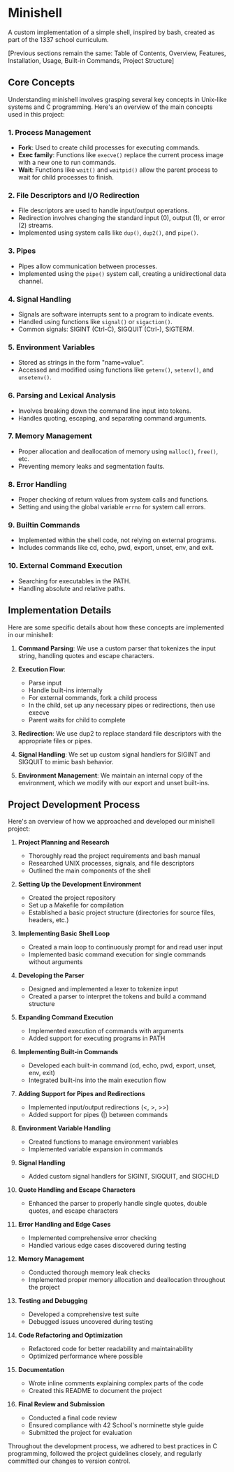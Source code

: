 # Minishell

A custom implementation of a simple shell, inspired by bash, created as part of the 1337 school curriculum.

[Previous sections remain the same: Table of Contents, Overview, Features, Installation, Usage, Built-in Commands, Project Structure]

## Core Concepts

Understanding minishell involves grasping several key concepts in Unix-like systems and C programming. Here's an overview of the main concepts used in this project:

### 1. Process Management

- **Fork**: Used to create child processes for executing commands.
- **Exec family**: Functions like `execve()` replace the current process image with a new one to run commands.
- **Wait**: Functions like `wait()` and `waitpid()` allow the parent process to wait for child processes to finish.

### 2. File Descriptors and I/O Redirection

- File descriptors are used to handle input/output operations.
- Redirection involves changing the standard input (0), output (1), or error (2) streams.
- Implemented using system calls like `dup()`, `dup2()`, and `pipe()`.

### 3. Pipes

- Pipes allow communication between processes.
- Implemented using the `pipe()` system call, creating a unidirectional data channel.

### 4. Signal Handling

- Signals are software interrupts sent to a program to indicate events.
- Handled using functions like `signal()` or `sigaction()`.
- Common signals: SIGINT (Ctrl-C), SIGQUIT (Ctrl-\), SIGTERM.

### 5. Environment Variables

- Stored as strings in the form "name=value".
- Accessed and modified using functions like `getenv()`, `setenv()`, and `unsetenv()`.

### 6. Parsing and Lexical Analysis

- Involves breaking down the command line input into tokens.
- Handles quoting, escaping, and separating command arguments.

### 7. Memory Management

- Proper allocation and deallocation of memory using `malloc()`, `free()`, etc.
- Preventing memory leaks and segmentation faults.

### 8. Error Handling

- Proper checking of return values from system calls and functions.
- Setting and using the global variable `errno` for system call errors.

### 9. Builtin Commands

- Implemented within the shell code, not relying on external programs.
- Includes commands like cd, echo, pwd, export, unset, env, and exit.

### 10. External Command Execution

- Searching for executables in the PATH.
- Handling absolute and relative paths.


## Implementation Details

Here are some specific details about how these concepts are implemented in our minishell:

1. **Command Parsing**: We use a custom parser that tokenizes the input string, handling quotes and escape characters.

2. **Execution Flow**: 
   - Parse input
   - Handle built-ins internally
   - For external commands, fork a child process
   - In the child, set up any necessary pipes or redirections, then use execve
   - Parent waits for child to complete

3. **Redirection**: We use dup2 to replace standard file descriptors with the appropriate files or pipes.

4. **Signal Handling**: We set up custom signal handlers for SIGINT and SIGQUIT to mimic bash behavior.

5. **Environment Management**: We maintain an internal copy of the environment, which we modify with our export and unset built-ins.

## Project Development Process

Here's an overview of how we approached and developed our minishell project:

1. **Project Planning and Research**
   - Thoroughly read the project requirements and bash manual
   - Researched UNIX processes, signals, and file descriptors
   - Outlined the main components of the shell

2. **Setting Up the Development Environment**
   - Created the project repository
   - Set up a Makefile for compilation
   - Established a basic project structure (directories for source files, headers, etc.)

3. **Implementing Basic Shell Loop**
   - Created a main loop to continuously prompt for and read user input
   - Implemented basic command execution for single commands without arguments

4. **Developing the Parser**
   - Designed and implemented a lexer to tokenize input
   - Created a parser to interpret the tokens and build a command structure

5. **Expanding Command Execution**
   - Implemented execution of commands with arguments
   - Added support for executing programs in PATH

6. **Implementing Built-in Commands**
   - Developed each built-in command (cd, echo, pwd, export, unset, env, exit)
   - Integrated built-ins into the main execution flow

7. **Adding Support for Pipes and Redirections**
   - Implemented input/output redirections (<, >, >>)
   - Added support for pipes (|) between commands

8. **Environment Variable Handling**
   - Created functions to manage environment variables
   - Implemented variable expansion in commands

9. **Signal Handling**
   - Added custom signal handlers for SIGINT, SIGQUIT, and SIGCHLD

10. **Quote Handling and Escape Characters**
    - Enhanced the parser to properly handle single quotes, double quotes, and escape characters

11. **Error Handling and Edge Cases**
    - Implemented comprehensive error checking
    - Handled various edge cases discovered during testing

12. **Memory Management**
    - Conducted thorough memory leak checks
    - Implemented proper memory allocation and deallocation throughout the project

13. **Testing and Debugging**
    - Developed a comprehensive test suite
    - Debugged issues uncovered during testing

14. **Code Refactoring and Optimization**
    - Refactored code for better readability and maintainability
    - Optimized performance where possible

15. **Documentation**
    - Wrote inline comments explaining complex parts of the code
    - Created this README to document the project

16. **Final Review and Submission**
    - Conducted a final code review
    - Ensured compliance with 42 School's norminette style guide
    - Submitted the project for evaluation

Throughout the development process, we adhered to best practices in C programming, followed the project guidelines closely, and regularly committed our changes to version control.
